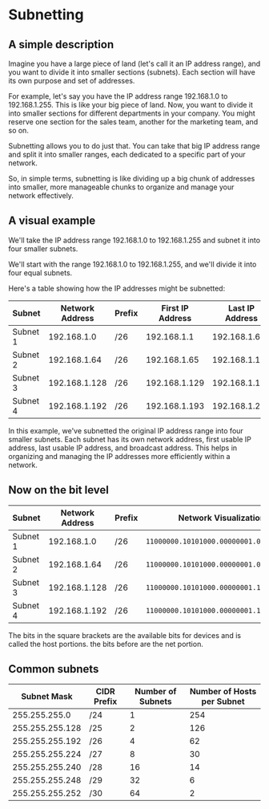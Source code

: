 # Subnetting


## A simple description

Imagine you have a large piece of land (let's call it an IP address range), and you want to divide it into smaller sections (subnets). Each section will have its own purpose and set of addresses.

For example, let's say you have the IP address range 192.168.1.0 to 192.168.1.255. This is like your big piece of land. Now, you want to divide it into smaller sections for different departments in your company. You might reserve one section for the sales team, another for the marketing team, and so on.

Subnetting allows you to do just that. You can take that big IP address range and split it into smaller ranges, each dedicated to a specific part of your network.

So, in simple terms, subnetting is like dividing up a big chunk of addresses into smaller, more manageable chunks to organize and manage your network effectively.

## A visual example

We'll take the IP address range 192.168.1.0 to 192.168.1.255 and subnet it into four smaller subnets.

We'll start with the range 192.168.1.0 to 192.168.1.255, and we'll divide it into four equal subnets.

Here's a table showing how the IP addresses might be subnetted:

| Subnet | Network Address | Prefix | First IP Address | Last IP Address | Broadcast Address |
|--------|-----------------|--------|------------------|------------------|---------------------|
| Subnet 1 | 192.168.1.0 | /26 | 192.168.1.1 | 192.168.1.62 | 192.168.1.63 |
| Subnet 2 | 192.168.1.64 | /26 | 192.168.1.65 | 192.168.1.126 | 192.168.1.127 |
| Subnet 3 | 192.168.1.128 | /26 | 192.168.1.129 | 192.168.1.190 | 192.168.1.191 |
| Subnet 4 | 192.168.1.192 | /26 | 192.168.1.193 | 192.168.1.254 | 192.168.1.255 |

In this example, we've subnetted the original IP address range into four smaller subnets. Each subnet has its own network address, first usable IP address, last usable IP address, and broadcast address. This helps in organizing and managing the IP addresses more efficiently within a network.

## Now on the bit level

| Subnet | Network Address | Prefix | Network Visualization                            |
|--------|-----------------|--------|-------------------------------------------------|
| Subnet 1 | 192.168.1.0 | /26 | `11000000.10101000.00000001.00[000000]` |
| Subnet 2 | 192.168.1.64 | /26 | `11000000.10101000.00000001.01[000000]` |
| Subnet 3 | 192.168.1.128 | /26 | `11000000.10101000.00000001.10[000000]` |
| Subnet 4 | 192.168.1.192 | /26 | `11000000.10101000.00000001.11[000000]` |

The bits in the square brackets are the available bits for devices and is called the host portions. the bits before are the net portion.

## Common subnets

| Subnet Mask     | CIDR Prefix | Number of Subnets | Number of Hosts per Subnet |
|-----------------|-------------|-------------------|----------------------------|
| 255.255.255.0   | /24         | 1                 | 254                        |
| 255.255.255.128 | /25         | 2                 | 126                        |
| 255.255.255.192 | /26         | 4                 | 62                         |
| 255.255.255.224 | /27         | 8                 | 30                         |
| 255.255.255.240 | /28         | 16                | 14                         |
| 255.255.255.248 | /29         | 32                | 6                          |
| 255.255.255.252 | /30         | 64                | 2                          |
